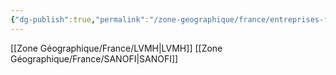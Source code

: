 ```yaml
---
{"dg-publish":true,"permalink":"/zone-geographique/france/entreprises-francaise/"}
---
```



[[Zone Géographique/France/LVMH\|LVMH]]
[[Zone Géographique/France/SANOFI\|SANOFI]]

